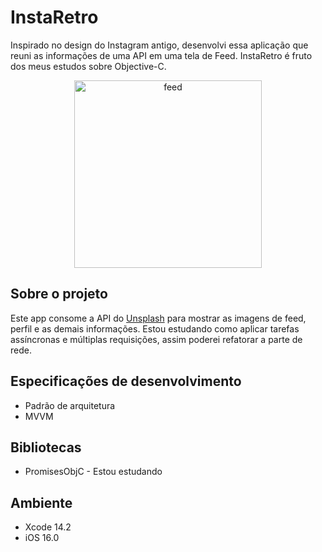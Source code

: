 # InstaRetro
Inspirado no design do Instagram antigo, desenvolvi essa aplicação que reuni as informações de uma API em uma tela de Feed. 
InstaRetro é fruto dos meus estudos sobre Objective-C.

<p align="center">
<img width="300" alt="feed" src="https://user-images.githubusercontent.com/44198473/227287087-65310b5d-db5c-4f08-bff2-0618689b6f31.png">
</p>

## Sobre o projeto  
Este app consome a API do [Unsplash](https://unsplash.com/documentation#creating-a-developer-accountg) para mostrar as imagens de feed, perfil e as demais informações.
Estou estudando como aplicar tarefas assíncronas e múltiplas requisições, assim poderei refatorar a parte de rede. 

## Especificações de desenvolvimento
* Padrão de arquitetura
* MVVM 

## Bibliotecas 
* PromisesObjC - Estou estudando

## Ambiente
* Xcode 14.2
* iOS 16.0
